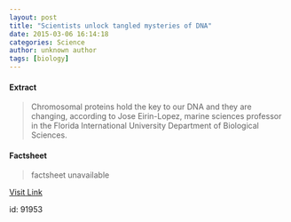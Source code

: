 ```yaml
---
layout: post
title: "Scientists unlock tangled mysteries of DNA"
date: 2015-03-06 16:14:18
categories: Science
author: unknown author
tags: [biology]
---
```



#### Extract
>Chromosomal proteins hold the key to our DNA and they are changing, according to Jose Eirin-Lopez, marine sciences professor in the Florida International University Department of Biological Sciences.

#### Factsheet
>factsheet unavailable

[Visit Link](http://phys.org/news344862849.html)

id:   91953

